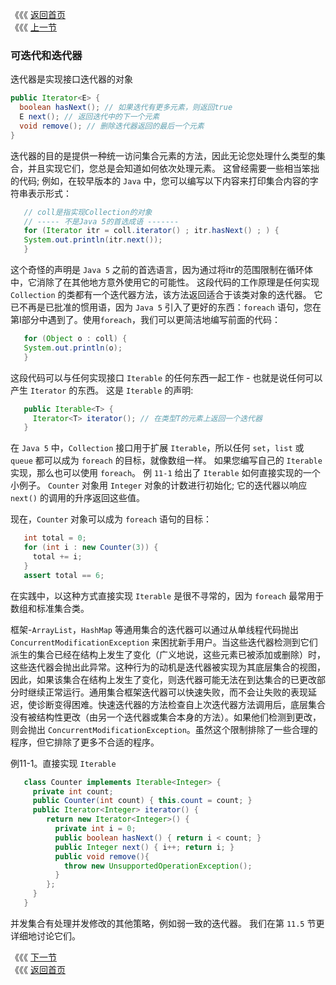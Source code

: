 《《《 [返回首页](../README.md)       <br/>
《《《 [上一节](00_Preliminaries.md)

### 可迭代和迭代器

迭代器是实现接口迭代器的对象

```java
public Iterator<E> {
  boolean hasNext(); // 如果迭代有更多元素，则返回true
  E next(); // 返回迭代中的下一个元素
  void remove(); // 删除迭代器返回的最后一个元素
}
```

迭代器的目的是提供一种统一访问集合元素的方法，因此无论您处理什么类型的集合，并且实现它们，您总是会知道如何依次处理元素。 这曾经需要一些相当笨拙的代码; 例如，在较早版本的 `Java` 中，您可以编写以下内容来打印集合内容的字符串表示形式：

```java
   // coll是指实现Collection的对象
   // ----- 不是Java 5的首选成语 -------
   for (Iterator itr = coll.iterator() ; itr.hasNext() ; ) {
   System.out.println(itr.next());
   }
```

这个奇怪的声明是 `Java 5` 之前的首选语言，因为通过将itr的范围限制在循环体中，它消除了在其他地方意外使用它的可能性。 这段代码的工作原理是任何实现 `Collection` 的类都有一个迭代器方法，该方法返回适合于该类对象的迭代器。 它已不再是已批准的惯用语，因为 `Java 5` 引入了更好的东西：`foreach` 语句，您在第I部分中遇到了。使用`foreach`，我们可以更简洁地编写前面的代码：

```java
   for (Object o : coll) {
   System.out.println(o);
   }
```

这段代码可以与任何实现接口 `Iterable` 的任何东西一起工作 - 也就是说任何可以产生 `Iterator` 的东西。 这是 `Iterable` 的声明:

```java
   public Iterable<T> {
     Iterator<T> iterator(); // 在类型T的元素上返回一个迭代器
   } 
```

在 `Java 5` 中，`Collection` 接口用于扩展 `Iterable`，所以任何 `set`，`list` 或 `queue` 都可以成为 `foreach` 的目标，就像数组一样。 如果您编写自己的 `Iterable` 实现，那么也可以使用 `foreach`。 例 `11-1` 给出了 `Iterable` 如何直接实现的一个小例子。 `Counter` 对象用 `Integer` 对象的计数进行初始化; 它的迭代器以响应 `next()` 的调用的升序返回这些值。

现在，`Counter` 对象可以成为 `foreach` 语句的目标：

```java
   int total = 0;
   for (int i : new Counter(3)) {
     total += i;
   }
   assert total == 6;
```

在实践中，以这种方式直接实现 `Iterable` 是很不寻常的，因为 `foreach` 最常用于数组和标准集合类。

框架-`ArrayList`，`HashMap` 等通用集合的迭代器可以通过从单线程代码抛出 `ConcurrentModificationException` 来困扰新手用户。当这些迭代器检测到它们派生的集合已经在结构上发生了变化（广义地说，这些元素已被添加或删除）时，这些迭代器会抛出此异常。这种行为的动机是迭代器被实现为其底层集合的视图，因此，如果该集合在结构上发生了变化，则迭代器可能无法在到达集合的已更改部分时继续正常运行。通用集合框架迭代器可以快速失败，而不会让失败的表现延迟，使诊断变得困难。快速迭代器的方法检查自上次迭代器方法调用后，底层集合没有被结构性更改（由另一个迭代器或集合本身的方法）。如果他们检测到更改，则会抛出 `ConcurrentModificationException`。虽然这个限制排除了一些合理的程序，但它排除了更多不合适的程序。

例11-1。直接实现 `Iterable`

```java
   class Counter implements Iterable<Integer> {
     private int count;
     public Counter(int count) { this.count = count; }
     public Iterator<Integer> iterator() {
        return new Iterator<Integer>() {
          private int i = 0;
          public boolean hasNext() { return i < count; }
          public Integer next() { i++; return i; }
          public void remove(){
		    throw new UnsupportedOperationException(); 
		  }
        };
     }
   }
```

并发集合有处理并发修改的其他策略，例如弱一致的迭代器。 我们在第 `11.5` 节更详细地讨论它们。

《《《 [下一节](02_Implementations.md)      <br/>
《《《 [返回首页](../README.md)